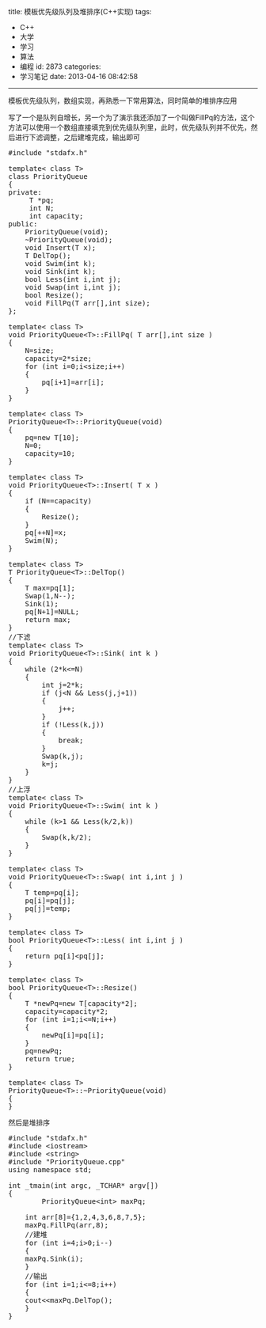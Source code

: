 title: 模板优先级队列及堆排序(C++实现)
tags:
  - C++
  - 大学
  - 学习
  - 算法
  - 编程
id: 2873
categories:
  - 学习笔记
date: 2013-04-16 08:42:58
---

模板优先级队列，数组实现，再熟悉一下常用算法，同时简单的堆排序应用

写了一个是队列自增长，另一个为了演示我还添加了一个叫做FillPq的方法，这个方法可以使用一个数组直接填充到优先级队列里，此时，优先级队列并不优先，然后进行下滤调整，之后建堆完成，输出即可
<pre class="lang:default decode:true">#include "stdafx.h"

template&lt; class T&gt;
class PriorityQueue
{
private:
	 T *pq;
	 int N;
	 int capacity;
public:
	PriorityQueue(void);
	~PriorityQueue(void);
	void Insert(T x);
	T DelTop();
	void Swim(int k);
	void Sink(int k);
	bool Less(int i,int j);
	void Swap(int i,int j);
	bool Resize();
	void FillPq(T arr[],int size);
};

template&lt; class T&gt;
void PriorityQueue&lt;T&gt;::FillPq( T arr[],int size )
{
	N=size;
	capacity=2*size;
	for (int i=0;i&lt;size;i++)
	{
		pq[i+1]=arr[i];
	}
}

template&lt; class T&gt;
PriorityQueue&lt;T&gt;::PriorityQueue(void)
{
	pq=new T[10];
	N=0;
	capacity=10;
}

template&lt; class T&gt;
void PriorityQueue&lt;T&gt;::Insert( T x )
{
	if (N==capacity)
	{
		Resize();
	}
	pq[++N]=x;
	Swim(N);
}

template&lt; class T&gt;
T PriorityQueue&lt;T&gt;::DelTop()
{
	T max=pq[1];
	Swap(1,N--);
	Sink(1);
	pq[N+1]=NULL;
	return max;
}
//下滤
template&lt; class T&gt;
void PriorityQueue&lt;T&gt;::Sink( int k )
{
	while (2*k&lt;=N)
	{
		int j=2*k;
		if (j&lt;N &amp;&amp; Less(j,j+1))
		{
			j++;
		}
		if (!Less(k,j))
		{
			break;
		}
		Swap(k,j);
		k=j;
	}
}
//上浮
template&lt; class T&gt;
void PriorityQueue&lt;T&gt;::Swim( int k )
{
	while (k&gt;1 &amp;&amp; Less(k/2,k))
	{
		Swap(k,k/2);
	}
}

template&lt; class T&gt;
void PriorityQueue&lt;T&gt;::Swap( int i,int j )
{
	T temp=pq[i];
	pq[i]=pq[j];
	pq[j]=temp;
}

template&lt; class T&gt;
bool PriorityQueue&lt;T&gt;::Less( int i,int j )
{
	return pq[i]&lt;pq[j];
}

template&lt; class T&gt;
bool PriorityQueue&lt;T&gt;::Resize()
{
	T *newPq=new T[capacity*2];
	capacity=capacity*2;
	for (int i=1;i&lt;=N;i++)
	{
		newPq[i]=pq[i];
	}
	pq=newPq;
	return true;
}

template&lt; class T&gt;
PriorityQueue&lt;T&gt;::~PriorityQueue(void)
{
}</pre>
然后是堆排序
<pre class="lang:default decode:true">#include "stdafx.h"
#include &lt;iostream&gt;
#include &lt;string&gt;
#include "PriorityQueue.cpp"
using namespace std;

int _tmain(int argc, _TCHAR* argv[])
{
        PriorityQueue&lt;int&gt; maxPq;

	int arr[8]={1,2,4,3,6,8,7,5};
	maxPq.FillPq(arr,8);
	//建堆
	for (int i=4;i&gt;0;i--)
	{
	maxPq.Sink(i);
	}
	//输出
	for (int i=1;i&lt;=8;i++)
	{
	cout&lt;&lt;maxPq.DelTop();
	}
}</pre>
&nbsp;